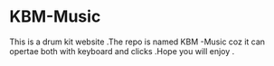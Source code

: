 # KBM-Music

This is a drum kit website .The repo is named KBM -Music  coz it can opertae both with keyboard and clicks .Hope you will enjoy .
